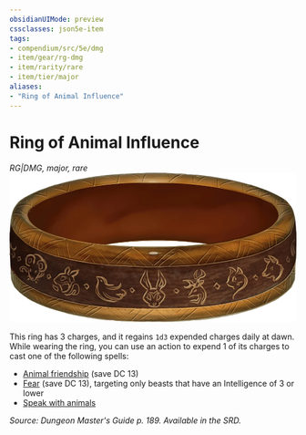 ```yaml
---
obsidianUIMode: preview
cssclasses: json5e-item
tags:
- compendium/src/5e/dmg
- item/gear/rg-dmg
- item/rarity/rare
- item/tier/major
aliases: 
- "Ring of Animal Influence"
---
```

# Ring of Animal Influence
*RG|DMG, major, rare*  
![](https://raw.githubusercontent.com/5etools-mirror-2/5etools-img/main/items/DMG/Ring%20of%20Animal%20Influence.webp#right)  


This ring has 3 charges, and it regains `1d3` expended charges daily at dawn. While wearing the ring, you can use an action to expend 1 of its charges to cast one of the following spells:

- [Animal friendship](animal-friendship.md) (save DC 13)  
- [Fear](fear.md) (save DC 13), targeting only beasts that have an Intelligence of 3 or lower  
- [Speak with animals](speak-with-animals.md)  

*Source: Dungeon Master's Guide p. 189. Available in the SRD.*